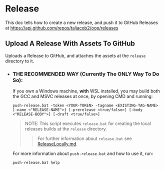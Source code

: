 # Release

This doc tells how to create a new release, and push it to GitHub Releases
at https://api.github.com/repos/taljacob2/oop/releases

## Upload A Release With Assets To GitHub

Uploads a Release to GitHub, and attaches the assets at the `release` directory to it.

- ### THE RECOMMENDED WAY (Currently The ONLY Way To Do So):

  If you own a Windows machine, **with** WSL installed, you may build both the GCC and MSVC releases at once, by opening CMD and running:
  ```
  push-release.bat -token <YOUR-TOKEN> -tagname <EXISTING-TAG-NAME> [-name <"RELEASE-NAME">] [-prerelease <true/false>] [-body <"RELEASE-BODY">] [-draft <true/false>]
  ```
  > NOTE: This script executes `release.bat` for creating the local releases builds at the `release` directory.
  >> For further information about `release.bat` see [ReleaseLocally.md](ReleaseLocally.md).

  For more information about `push-release.bat` and how to use it, run:
  ```
  push-release.bat help
  ```

